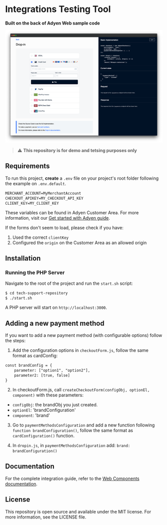 # Integrations Testing Tool

**Built on the back of Adyen Web sample code**

![Adyen Web Sample Code](screenshot.png)

> ⚠️ **This repository is for demo and tetsing purposes only**

## Requirements

To run this project, **create** a `.env` file on your project's root folder following the example on `.env.default`.

```
MERCHANT_ACCOUNT=MyMerchantAccount
CHECKOUT_APIKEY=MY_CHECKOUT_API_KEY
CLIENT_KEY=MY_CLIENT_KEY
```

These variables can be found in Adyen Customer Area. For more information, visit our [Get started with Adyen guide](https://docs.adyen.com/get-started-with-adyen#page-introduction).

If the forms don't seem to load, please check if you have:

1. Used the correct `clientKey`
2. Configured the `origin` on the Customer Area as an allowed origin

## Installation

### Running the PHP Server

Navigate to the root of the project and run the `start.sh` script:

```
$ cd tech-support-repository
$ ./start.sh
```

A PHP server will start on `http://localhost:3000`.

## Adding a new payment method

If you want to add a new payment method (with configurable options) follow the steps:

1. Add the configuration options in `checkoutForm.js`, follow the same format as cardConfig:

```
const brandConfig = {
	parameter: ["option1", "option2"],
	parameter2: [true, false]
}
```

2. In checkoutForm.js, call `createCheckoutForm(configObj, optionEl, component)` with these parameters:

- `configObj`: the brandObj you just created.
- `optionEl`: 'brandConfiguration'
- `component`: 'brand'

3. Go to `paymentMethodsConfiguration` and add a new function following `function brandConfiguration()`, follow the same format as  `cardConfiguration()` function.

4. In `dropin.js`, in `paymentMethodsConfiguration` add: `brand: brandConfiguration()`

## Documentation

For the complete integration guide, refer to the [Web Components documentation](https://docs.adyen.com/checkout/components-web/).


## License

This repository is open source and available under the MIT license. For more information, see the LICENSE file.
